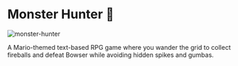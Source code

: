 # Monster Hunter 👾

![monster-hunter](https://user-images.githubusercontent.com/17105490/121661930-9a074580-ca59-11eb-9f07-7dfbc6dedeeb.png)

A Mario-themed text-based RPG game where you wander the grid to collect fireballs and defeat Bowser while avoiding hidden spikes and gumbas.
